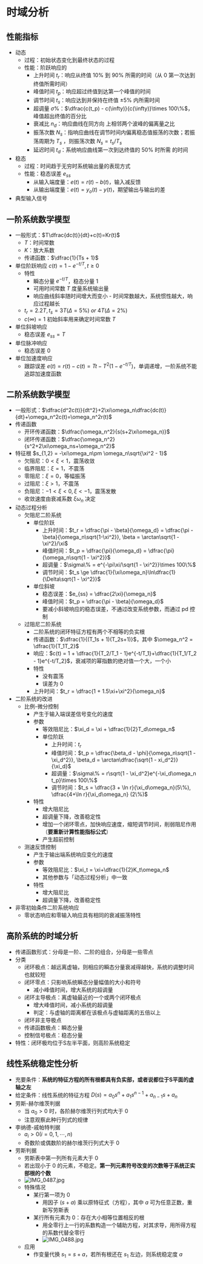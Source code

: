 
# 时域分析

## 性能指标

- 动态
	- 过程：初始状态变化到最终状态的过程
	- 性能：阶跃响应的
		- 上升时间 $t_r$：响应从终值 $10\%$ 到 $90\%$ 所需的时间（从 $0$ 第一次达到终值所需时间）
		- 峰值时间 $t_p$：响应超过终值到达第一个峰值的时间
		- 调节时间 $t_s$：响应达到并保持在终值 $\pm 5\%$ 内所需时间
		- 超调量 $\sigma\%$：$\dfrac{c(t_p) - c(\infty)}{c(\infty)}\times 100\%$，峰值超出终值的百分比
		- 衰减比 $n_d$：响应曲线在同方向 上相邻两个波峰的偏离量之比
		- 振荡次数 $N_s$：指响应曲线在调节时间内偏离稳态值振荡的次数；若振荡周期为 $T_s$ ，则振荡次数 $N_s=t_s /T_s$
		- 延迟时间 $t_d$：系统响应曲线第一次到达终值的 $50\%$ 时所需 的时间
- 稳态
	- 过程：时间趋于无穷时系统输出量的表现方式
	- 性能：稳态误差 $e_{ss}$ 
		- 从输入端度量：$e(t) =r(t) - b(t)$，输入减反馈
		- 从输出端度量：$e(t) = y_{o}(t) - y(t)$，期望输出与输出的差
- 典型输入信号

## 一阶系统数学模型

- 一般形式：$T\dfrac{dc(t)}{dt}+c(t)=Kr(t)$
	- $T$：时间常数
	- $K$：放大系数
	- 传递函数：$\dfrac{1}{Ts + 1}$
- 单位阶跃响应 $c(t) = 1 - e^{-t/T}, t\ge 0$
	- 特性
		- 瞬态分量 $e^{-t/T}$，稳态分量 $1$
		- 可用时间常数 $T$ 度量系统输出量
		- 响应曲线斜率随时间增大而变小
		- 时间常数越大，系统惯性越大，响应过程越长
	- $t_r = 2.2T, t_s=3T(\Delta=5\%)\ or\ 4T(\Delta=2\%)$
	- $c(\infty)=1$ 初始斜率用来确定时间常数 $T$
- 单位斜坡响应
	- 稳态误差 $e_{ss} = T$
- 单位脉冲响应
	- 稳态误差 $0$
- 单位加速度响应
	- 跟踪误差 $e(t) = r(t) - c(t) = Tt - T^2(1 - e^{-t/T})$，单调递增，一阶系统不能追踪加速度函数

## 二阶系统数学模型

- 一般形式：$\dfrac{d^2c(t)}{dt^2}+2\xi\omega_n\dfrac{dc(t)}{dt}+\omega_n^2c(t)=\omega_n^2r(t)$
- 传递函数
	- 开环传递函数：$\dfrac{\omega_n^2}{s(s+2\xi\omega_n)}$
	- 闭环传递函数：$\dfrac{\omega_n^2}{s^2+2\xi\omega_ns+\omega_n^2}$
- 特征根 $s_{1,2} = -\xi\omega_n\pm \omega_n\sqrt{\xi^2 - 1}$
	- 欠阻尼：$0<\xi<1$，震荡收敛
	- 临界阻尼：$\xi = 1$，不震荡
	- 零阻尼：$\xi=0$，等幅振荡
	- 过阻尼：$\xi > 1$，不震荡
	- 负阻尼：$-1<\xi<0, \xi <-1$，震荡发散
	- 收敛速度由衰减系数 $\xi\omega_n$ 决定
- 动态过程分析
	- 欠阻尼二阶系统
		- 单位阶跃
			- 上升时间：$t_r = \dfrac{\pi - \beta}{\omega_d} =  \dfrac{\pi - \beta}{\omega_n\sqrt{1-\xi^2}}, \beta = \arctan\sqrt{1 - \xi^2}/\xi$
			- 峰值时间：$t_p = \dfrac{\pi}{\omega_d} = \dfrac{\pi}{\omega_n\sqrt{1 - \xi^2}}$
			- 超调量：$\sigma\% = e^{-\pi\xi/\sqrt{1 - \xi^2}}\times 100\%$
			- 调节时间：$t_s \ge \dfrac{1}{\xi\omega_n}\ln\dfrac{1}{\Delta\sqrt{1 - \xi^2}}$
		- 单位斜坡
			- 稳态误差：$e_{ss} = \dfrac{2\xi}{\omega_n}$
			- 峰值时间：$t_p = \dfrac{\pi - \beta}{\omega_d}$
			- 要减小斜坡响应的稳态误差，不通过改变系统参数，而通过 pd 控制
	- 过阻尼二阶系统
		- 二阶系统的闭环特征方程有两个不相等的负实根
		- 传递函数：$\dfrac{1}{(T_1s + 1)(T_2s+1)}$，其中 $\omega_n^2 = \dfrac{1}{T_1T_2}$
		- 响应：$c(t) = 1 + \dfrac{1}{T_2/T_1 - 1}e^{-t/T_1}+\dfrac{1}{T_1/T_2 - 1}e^{-t/T_2}$，衰减项的幂指数的绝对值一个大，一个小
		- 特性
			- 没有震荡
			- 误差为 $0$
		- 上升时间：$t_r = \dfrac{1 + 1.5\xi+\xi^2}{\omega_n}$ 
- 二阶系统的改进
	- 比例-微分控制
		- 产生于输入端误差信号变化的速度
		- 参数
			- 等效阻尼比：$\xi_d = \xi + \dfrac{1}{2}T_d\omega_n$
			- 单位阶跃
				- 上升时间：$t_r$
				- 峰值时间：$t_p = \dfrac{\beta_d - \phi}{\omega_n\sqrt{1 - \xi_d^2}}, \beta_d = \arctan\dfrac{\sqrt{1 - xi_d^2}}{\xi_d}$
				- 超调量：$\sigma\% = r\sqrt{1 - \xi_d^2}e^{-\xi_d\omega_n t_p}\times 100\%$
				- 调节时间：$t_s = \dfrac{3 + \ln r}{\xi_d\omega_n}(5\%), \dfrac{4+\ln r}{\xi_d\omega_n} (2\%)$
		- 特性
			- 增大阻尼比
			- 超调量下降，改善稳定性
			- 增加一个闭环零点，加快响应速度，缩短调节时间，削弱阻尼作用（**要重新计算性能指标公式**）
			- 产生超前控制
	- 测速反馈控制
		- 产生于输出端系统响应变化的速度
		- 参数
			- 等效阻尼比：$\xi_t = \xi+\dfrac{1}{2}K_t\omega_n$
			- 其他参数与「动态过程分析」中一致
		- 特性
			- 增大阻尼比
			- 超调量下降，改善稳定性
- 非零初始条件二阶系统响应
	- 零状态响应和零输入响应具有相同的衰减振荡特性

## 高阶系统的时域分析

- 传递函数形式：分母是一阶、二阶的组合，分母是一些零点
- 分类
	- 闭环极点：越远离虚轴，则相应的瞬态分量衰减得越快，系统的调整时间也就较短
	- 闭环零点：只影响系统瞬态分量幅值的大小和符号
		- 减小峰值时间，增大系统的超调量
	- 闭环主导极点：离虚轴最近的一个或两个闭环极点
		- 增大峰值时间，减小系统的超调量
		- 判定：与虚轴的距离都在该极点与虚轴距离的五倍以上
	- 闭环非主导极点
	- 传递函数极点：瞬态分量
	- 控制信号极点：稳态分量
- 特性：闭环极均位于S左半平面，则高阶系统稳定

## 线性系统稳定性分析

- 充要条件：**系统的特征方程的所有根都具有负实部，或者说都位于S平面的虚轴之左**
- 给定条件：线性系统的特征方程 $D(s) = a_0s^n+a_1s^{n-1}+a_{n-1}s+a_n$
- 劳斯-赫尔维茨判据
	- 当 $a_0>0$ 时，各阶赫尔维茨行列式均大于 $0$
	- 注意观察此种行列式的规律
- 李纳德-戚帕特判据
	- $a_i > 0 (i = 0,1,\cdots,n)$
	- 奇数阶或偶数阶的赫尔维茨行列式大于  $0$
- 劳斯判据
	- 劳斯表中第一列所有元素大于 $0$
	- 若出现小于 $0$ 的元素，不稳定。**第一列元素符号改变的次数等于系统正实部根的个数**
	- ![IMG_0487.jpg](http://image.tjzfile.xyz/images/2023/04/06/IMG_0487.jpg)
	- 特殊情况
		- 某行第一项为 $0$
			- 用因子 $(s+a)$ 乘以原特征式（方程），其中 $a$ 可为任意正数，重新写劳斯表
		- 某行所有元素为 $0$：存在大小相等位置相反的根
			- 用全零行上一行的系数构造一个辅助方程，对其求导，用所得方程的系数代替全零行
			- ![IMG_0488.jpg](http://image.tjzfile.xyz/images/2023/04/06/IMG_0488.jpg)
	- 应用
		- 作变量代换 $s_1 = s + a$，若所有根还在 $s_1$ 左边，则系统稳定度 $a$